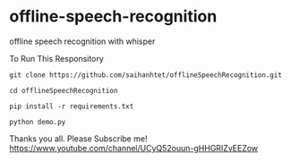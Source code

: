 # offline-speech-recognition
 offline speech recognition with whisper
 
To Run This Responsitory
```
git clone https://github.com/saihanhtet/offlineSpeechRecognition.git

cd offlineSpeechRecognition

pip install -r requirements.txt

python demo.py

```
Thanks you all. Please Subscribe me! https://www.youtube.com/channel/UCyQ52ouun-gHHGRIZvEEZow
